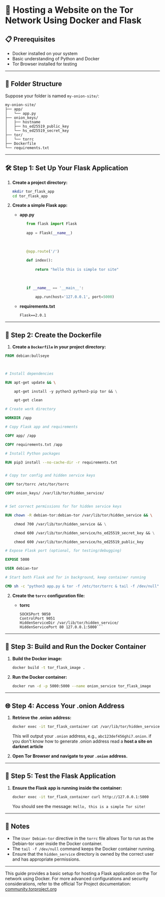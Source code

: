 
# 🧅 Hosting a Website on the Tor Network Using Docker and Flask

## 📋 Prerequisites

- Docker installed on your system
- Basic understanding of Python and Docker
- Tor Browser installed for testing

---
## 📁 Folder Structure

Suppose your folder is named `my-onion-site/`:

```
my-onion-site/
├── app/
│   └── app.py
├── onion_keys/
│   ├── hostname
│   ├── hs_ed25519_public_key
│   └── hs_ed25519_secret_key
├── tor/
│   └── torrc
├── Dockerfile
└── requirements.txt
```

---
## 🛠️ Step 1: Set Up Your Flask Application

1. **Create a project directory:**

   ```bash
   mkdir tor_flask_app
   cd tor_flask_app
   ```

2. **Create a simple Flask app:**

   - **app.py**

     ```python
		from flask import Flask
		
		app = Flask(__name__)
		
		  
		
		@app.route('/')
		
		def index():
		
		    return "hello this is simple tor site"
		
		  
		
		if __name__ == '__main__':
		
		    app.run(host='127.0.0.1', port=5000)
     ```

   - **requirements.txt**

     ```
     Flask==2.0.1
     ```

---

## 🐳 Step 2: Create the Dockerfile

1. **Create a `Dockerfile` in your project directory:**

```dockerfile
FROM debian:bullseye

  

# Install dependencies

RUN apt-get update && \

    apt-get install -y python3 python3-pip tor && \

    apt-get clean

# Create work directory

WORKDIR /app

# Copy Flask app and requirements

COPY app/ /app

COPY requirements.txt /app

# Install Python packages

RUN pip3 install --no-cache-dir -r requirements.txt


# Copy tor config and hidden service keys

COPY tor/torrc /etc/tor/torrc

COPY onion_keys/ /var/lib/tor/hidden_service/


# Set correct permissions for Tor hidden service keys

RUN chown -R debian-tor:debian-tor /var/lib/tor/hidden_service && \

    chmod 700 /var/lib/tor/hidden_service && \

    chmod 600 /var/lib/tor/hidden_service/hs_ed25519_secret_key && \

    chmod 600 /var/lib/tor/hidden_service/hs_ed25519_public_key

# Expose Flask port (optional, for testing/debugging)

EXPOSE 5000

USER debian-tor

# Start both Flask and Tor in background, keep container running

CMD sh -c "python3 app.py & tor -f /etc/tor/torrc & tail -f /dev/null"
   ```

2. **Create the `torrc` configuration file:**

   - **torrc**

     ```
     SOCKSPort 9050
     ControlPort 9051
	 HiddenServiceDir /var/lib/tor/hidden_service/
	 HiddenServicePort 80 127.0.0.1:5000```

---

## 🔐 Step 3: Build and Run the Docker Container

1. **Build the Docker image:**

   ```bash
   docker build -t tor_flask_image .
   ```

2. **Run the Docker container:**

   ```bash
   docker run -d -p 5000:5000 --name onion_service tor_flask_image
   ```

---

## 🌐 Step 4: Access Your .onion Address

1. **Retrieve the .onion address:**

   ```bash
   docker exec -it tor_flask_container cat /var/lib/tor/hidden_service/hostname
   ```

   This will output your `.onion` address, e.g., `abc123def456ghi7.onion`.
   if you don't know how to generate .onion address read a **host a site on darknet  article**

2. **Open Tor Browser and navigate to your `.onion` address.**

---

## 🧪 Step 5: Test the Flask Application

1. **Ensure the Flask app is running inside the container:**

   ```bash
   docker exec -it tor_flask_container curl http://127.0.0.1:5000
   ```

   You should see the message: `Hello, this is a simple Tor site!`

---

## 📝 Notes

- The `User Debian-tor` directive in the `torrc` file allows Tor to run as the Debian-tor user inside the Docker container.
- The `tail -f /dev/null` command keeps the Docker container running.
- Ensure that the `hidden_service` directory is owned by the correct user and has appropriate permissions.

---

This guide provides a basic setup for hosting a Flask application on the Tor network using Docker.
For more advanced configurations and security considerations, refer to the official Tor Project documentation:
[community.torproject.org](https://community.torproject.org/onion-services/setup/?utm_source=chatgpt.com)
